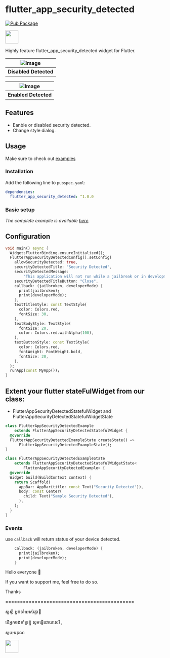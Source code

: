 <!-- 
This README describes the package. If you publish this package to pub.dev,
this README's contents appear on the landing page for your package.

For information about how to write a good package README, see the guide for
[writing package pages](https://dart.dev/guides/libraries/writing-package-pages). 

For general information about developing packages, see the Dart guide for
[creating packages](https://dart.dev/guides/libraries/create-library-packages)
and the Flutter guide for
[developing packages and plugins](https://flutter.dev/developing-packages). 
-->

# flutter_app_security_detected

[![Pub Package](https://img.shields.io/pub/v/flutter_app_security_detected.svg?style=flat-square)](https://pub.dev/packages/flutter_app_security_detected)

<a  href="https://www.buymeacoffee.com/kdrtech" target="_blank">
<img src="https://cdn.buymeacoffee.com/buttons/default-orange.png" height="41" />
</a>

Highly feature flutter_app_security_detected widget for Flutter.

| ![Image](https://raw.githubusercontent.com/kdrtech/flutter_app_security_detected/master/example/assets/disable-detected.png)
| :------------: |
| **Disabled Detected**|

| ![Image](https://raw.githubusercontent.com/kdrtech/flutter_app_security_detected/master/example/assets/enabled-detected.png)
| :------------: |
| **Enabled Detected**|

## Features

* Eanble or disabled security detected.
* Change style dialog.

## Usage

Make sure to check out [examples](https://github.com/kdrtech/flutter_app_security_detected/tree/master/example/lib)

### Installation

Add the following line to `pubspec.yaml`:

```yaml
dependencies:
  flutter_app_security_detected: ^1.0.0
```

### Basic setup

*The complete example is available [here](https://github.com/kdrtech/flutter_app_security_detected/tree/master/example/lib).*

## Configuration
```dart
void main() async {
  WidgetsFlutterBinding.ensureInitialized();
  FlutterAppSecurityDetectedConfig().setConfig(
    allowSecurityDetected: true,
    securityDetectedTitle: "Security Detected",
    securityDetectedMessage:
        "This application will not run while a jailbreak or in development mode.",
    securityDetectedTitleButton: "Close",
    callback: (jailbroken, developerMode) {
      print(jailbroken);
      print(developerMode);
    },
    textTitleStyle: const TextStyle(
      color: Colors.red,
      fontSize: 30,
    ),
    textBodyStyle: TextStyle(
      fontSize: 20,
      color: Colors.red.withAlpha(100),
    ),
    textButtonStyle: const TextStyle(
      color: Colors.red,
      fontWeight: FontWeight.bold,
      fontSize: 20,
    ),
  );
  runApp(const MyApp());
}
```

## Extent your flutter stateFulWidget from our class:
- FlutterAppSecurityDetectedStatefulWidget and FlutterAppSecurityDetectedStatefulWidgetState
```dart
class FlutterAppSecurityDetectedExample
    extends FlutterAppSecurityDetectedStatefulWidget {
  @override
  FlutterAppSecurityDetectedExampleState createState() =>
      FlutterAppSecurityDetectedExampleState();
}

class FlutterAppSecurityDetectedExampleState
    extends FlutterAppSecurityDetectedStatefulWidgetState<
        FlutterAppSecurityDetectedExample> {
  @override
  Widget build(BuildContext context) {
    return Scaffold(
      appBar: AppBar(title: const Text("Security Detected")),
      body: const Center(
        child: Text("Sample Security Detected"),
      ),
    );
  }
}
```
### Events
use `callback` will return status of your device detected.

```dart
    callback: (jailbroken, developerMode) {
      print(jailbroken);
      print(developerMode);
    }
```

Hello everyone 👋

If you want to support me, feel free to do so. 

Thanks

============================================

សួស្ដី អ្នកទាំងអស់គ្នា👋 

បើ​អ្នក​ចង់​គាំទ្រ​ខ្ញុំ សូម​ធ្វើ​ដោយ​សេរី , 

សូមអរគុណ

<a  href="https://www.buymeacoffee.com/kdrtech" target="_blank">
<img src="https://cdn.buymeacoffee.com/buttons/default-orange.png" height="41" />
</a>
